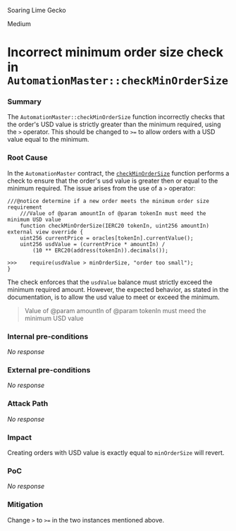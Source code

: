 Soaring Lime Gecko

Medium

# Incorrect minimum order size check in `AutomationMaster::checkMinOrderSize`

### Summary

The `AutomationMaster::checkMinOrderSize` function incorrectly checks that the order's USD value is strictly greater than the minimum required, using the `>` operator. This should be changed to `>=` to allow orders with a USD value equal to the minimum.

### Root Cause

In the `AutomationMaster` contract, the [`checkMinOrderSize`](https://github.com/sherlock-audit/2024-11-oku/blob/ee3f781a73d65e33fb452c9a44eb1337c5cfdbd6/oku-custom-order-types/contracts/automatedTrigger/AutomationMaster.sol#L144) function performs a check to ensure that the order's usd value is greater then or equal to the minimum required. The issue arises from the use of a `>` operator:
```solidity 
///@notice determine if a new order meets the minimum order size requirement
    ///Value of @param amountIn of @param tokenIn must meed the minimum USD value
    function checkMinOrderSize(IERC20 tokenIn, uint256 amountIn) external view override {
    uint256 currentPrice = oracles[tokenIn].currentValue();
    uint256 usdValue = (currentPrice * amountIn) /
        (10 ** ERC20(address(tokenIn)).decimals());

>>>    require(usdValue > minOrderSize, "order too small"); 
}
```
The check enforces that the `usdValue` balance must strictly exceed the minimum required amount. However, the expected behavior, as stated in the documentation, is to allow the usd value to meet or exceed the minimum.
> Value of @param amountIn of @param tokenIn must meed the minimum USD value

### Internal pre-conditions

_No response_

### External pre-conditions

_No response_

### Attack Path

_No response_

### Impact

Creating orders with USD value is exactly equal to `minOrderSize` will revert.


### PoC

_No response_

### Mitigation

Change `>` to `>=` in the two instances mentioned above.